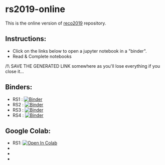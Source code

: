 # rs2019-online 

This is the online version of [reco2019](https://github.com/cedias/reco2019) repository. 

## Instructions:

- Click on the links below to open a jupyter notebook in a "binder".
- Read & Complete notebooks

/!\ SAVE THE GENERATED LINK somewhere as you'll lose everything if you close it...

## Binders:
- RS1 : [![Binder](https://mybinder.org/badge_logo.svg)](https://mybinder.org/v2/gh/cedias/rs2019-online/master?filepath=RS1.ipynb)
- RS2 : [![Binder](https://mybinder.org/badge_logo.svg)](https://mybinder.org/v2/gh/cedias/rs2019-online/master?filepath=RS2.ipynb)
- RS3 : [![Binder](https://mybinder.org/badge_logo.svg)](https://mybinder.org/v2/gh/cedias/rs2019-online/master?filepath=RS3.ipynb)
- RS4 : [![Binder](https://mybinder.org/badge_logo.svg)](https://mybinder.org/v2/gh/cedias/rs2019-online/master?filepath=RS4.ipynb)

## Google Colab:
- RS1: [![Open In Colab](https://colab.research.google.com/assets/colab-badge.svg)](https://colab.research.google.com/github/cedias/rs2019-online/blob/master/RS1.ipynb)
-
-
-
